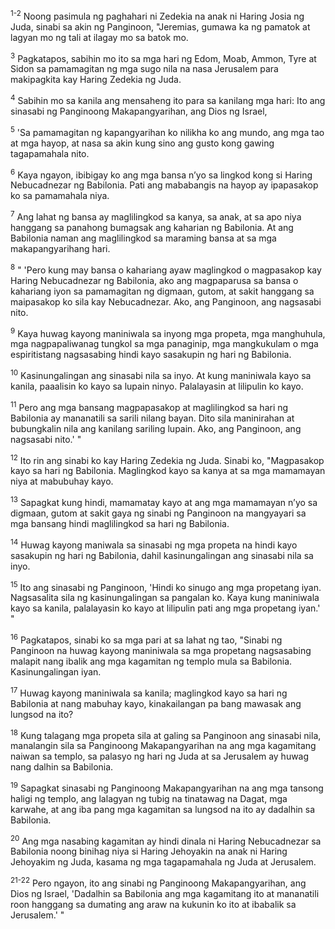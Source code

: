 <sup>1-2</sup>
Noong pasimula ng paghahari ni Zedekia na anak ni Haring Josia ng Juda, sinabi sa akin ng Panginoon, "Jeremias, gumawa ka ng pamatok at lagyan mo ng tali at ilagay mo sa batok mo. 

<sup>3</sup>
Pagkatapos, sabihin mo ito sa mga hari ng Edom, Moab, Ammon, Tyre at Sidon sa pamamagitan ng mga sugo nila na nasa Jerusalem para makipagkita kay Haring Zedekia ng Juda. 

<sup>4</sup>
Sabihin mo sa kanila ang mensaheng ito para sa kanilang mga hari: Ito ang sinasabi ng Panginoong Makapangyarihan, ang Dios ng Israel, 

<sup>5</sup>
'Sa pamamagitan ng kapangyarihan ko nilikha ko ang mundo, ang mga tao at mga hayop, at nasa sa akin kung sino ang gusto kong gawing tagapamahala nito. 

<sup>6</sup>
Kaya ngayon, ibibigay ko ang mga bansa nʼyo sa lingkod kong si Haring Nebucadnezar ng Babilonia. Pati ang mababangis na hayop ay ipapasakop ko sa pamamahala niya. 

<sup>7</sup>
Ang lahat ng bansa ay maglilingkod sa kanya, sa anak, at sa apo niya hanggang sa panahong bumagsak ang kaharian ng Babilonia. At ang Babilonia naman ang maglilingkod sa maraming bansa at sa mga makapangyarihang hari. 

<sup>8</sup>
" 'Pero kung may bansa o kahariang ayaw maglingkod o magpasakop kay Haring Nebucadnezar ng Babilonia, ako ang magpaparusa sa bansa o kahariang iyon sa pamamagitan ng digmaan, gutom, at sakit hanggang sa maipasakop ko sila kay Nebucadnezar. Ako, ang Panginoon, ang nagsasabi nito. 

<sup>9</sup>
Kaya huwag kayong maniniwala sa inyong mga propeta, mga manghuhula, mga nagpapaliwanag tungkol sa mga panaginip, mga mangkukulam o mga espiritistang nagsasabing hindi kayo sasakupin ng hari ng Babilonia. 

<sup>10</sup>
Kasinungalingan ang sinasabi nila sa inyo. At kung maniniwala kayo sa kanila, paaalisin ko kayo sa lupain ninyo. Palalayasin at lilipulin ko kayo. 

<sup>11</sup>
Pero ang mga bansang magpapasakop at maglilingkod sa hari ng Babilonia ay mananatili sa sarili nilang bayan. Dito sila maninirahan at bubungkalin nila ang kanilang sariling lupain. Ako, ang Panginoon, ang nagsasabi nito.' " 

<sup>12</sup>
Ito rin ang sinabi ko kay Haring Zedekia ng Juda. Sinabi ko, "Magpasakop kayo sa hari ng Babilonia. Maglingkod kayo sa kanya at sa mga mamamayan niya at mabubuhay kayo. 

<sup>13</sup>
Sapagkat kung hindi, mamamatay kayo at ang mga mamamayan nʼyo sa digmaan, gutom at sakit gaya ng sinabi ng Panginoon na mangyayari sa mga bansang hindi maglilingkod sa hari ng Babilonia. 

<sup>14</sup>
Huwag kayong maniwala sa sinasabi ng mga propeta na hindi kayo sasakupin ng hari ng Babilonia, dahil kasinungalingan ang sinasabi nila sa inyo. 

<sup>15</sup>
Ito ang sinasabi ng Panginoon, 'Hindi ko sinugo ang mga propetang iyan. Nagsasalita sila ng kasinungalingan sa pangalan ko. Kaya kung maniniwala kayo sa kanila, palalayasin ko kayo at lilipulin pati ang mga propetang iyan.' " 

<sup>16</sup>
Pagkatapos, sinabi ko sa mga pari at sa lahat ng tao, "Sinabi ng Panginoon na huwag kayong maniniwala sa mga propetang nagsasabing malapit nang ibalik ang mga kagamitan ng templo mula sa Babilonia. Kasinungalingan iyan. 

<sup>17</sup>
Huwag kayong maniniwala sa kanila; maglingkod kayo sa hari ng Babilonia at nang mabuhay kayo, kinakailangan pa bang mawasak ang lungsod na ito? 

<sup>18</sup>
Kung talagang mga propeta sila at galing sa Panginoon ang sinasabi nila, manalangin sila sa Panginoong Makapangyarihan na ang mga kagamitang naiwan sa templo, sa palasyo ng hari ng Juda at sa Jerusalem ay huwag nang dalhin sa Babilonia. 

<sup>19</sup>
Sapagkat sinasabi ng Panginoong Makapangyarihan na ang mga tansong haligi ng templo, ang lalagyan ng tubig na tinatawag na Dagat, mga karwahe, at ang iba pang mga kagamitan sa lungsod na ito ay dadalhin sa Babilonia. 

<sup>20</sup>
Ang mga nasabing kagamitan ay hindi dinala ni Haring Nebucadnezar sa Babilonia noong binihag niya si Haring Jehoyakin na anak ni Haring Jehoyakim ng Juda, kasama ng mga tagapamahala ng Juda at Jerusalem.

<sup>21-22</sup>
Pero ngayon, ito ang sinabi ng Panginoong Makapangyarihan, ang Dios ng Israel, 'Dadalhin sa Babilonia ang mga kagamitang ito at mananatili roon hanggang sa dumating ang araw na kukunin ko ito at ibabalik sa Jerusalem.' "